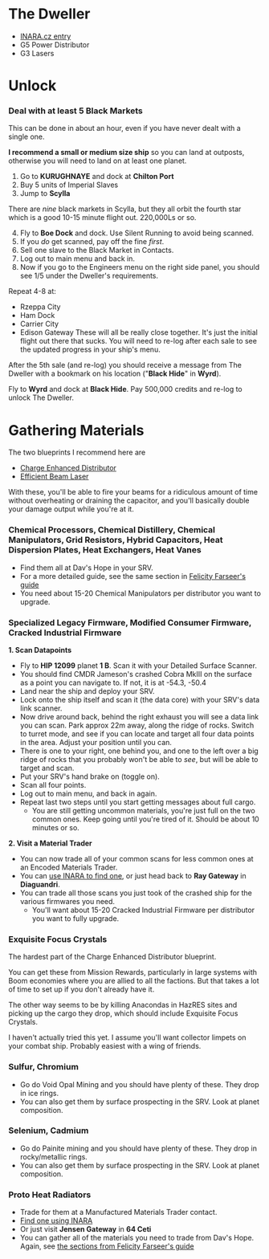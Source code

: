 # The Dweller

- [INARA.cz entry](https://inara.cz/galaxy-engineer/4/)
- G5 Power Distributor
- G3 Lasers

# Unlock

### Deal with at least 5 Black Markets

This can be done in about an hour, even if you have never dealt with a single one.

**I recommend a small or medium size ship** so you can land at outposts, otherwise you will need to land on at least one planet.

1. Go to **KURUGHNAYE** and dock at **Chilton Port**
2. Buy 5 units of Imperial Slaves
3. Jump to **Scylla**

There are *nine* black markets in Scylla, but they all orbit the fourth star which is a good 10-15 minute flight out. 220,000Ls or so.

4. Fly to **Boe Dock** and dock. Use Silent Running to avoid being scanned.
5. If you *do* get scanned, pay off the fine *first*.
6. Sell one slave to the Black Market in Contacts.
7. Log out to main menu and back in. 
8. Now if you go to the Engineers menu on the right side panel, you should see 1/5 under the Dweller's requirements.

Repeat 4-8 at:
- Rzeppa City
- Ham Dock
- Carrier City
- Edison Gateway
These will all be really close together. It's just the initial flight out there that sucks. You will need to re-log after each sale to see the updated progress in your ship's menu.

After the 5th sale (and re-log) you should receive a message from The Dweller with a bookmark on his location ("**Black Hide**" in **Wyrd**).

Fly to **Wyrd** and dock at **Black Hide**. Pay 500,000 credits and re-log to unlock The Dweller.

# Gathering Materials

The two blueprints I recommend here are
- [Charge Enhanced Distributor](https://inara.cz/galaxy-blueprint/67/)
- [Efficient Beam Laser](https://inara.cz/galaxy-blueprint/170/)

With these, you'll be able to fire your beams for a ridiculous amount of time without overheating or draining the capacitor, and you'll basically double your damage output while you're at it.

### Chemical Processors, Chemical Distillery, Chemical Manipulators, Grid Resistors, Hybrid Capacitors, Heat Dispersion Plates, Heat Exchangers, Heat Vanes

- Find them all at Dav's Hope in your SRV.
- For a more detailed guide, see the same section in [Felicity Farseer's guide](https://github.com/vsTerminus/Engineering-Notes/blob/master/Felicity-Farseer.md#chemical-processors-chemical-distillery-chemical-manipulators)
- You need about 15-20 Chemical Manipulators per distributor you want to upgrade.

### Specialized Legacy Firmware, Modified Consumer Firmware, Cracked Industrial Firmware

**1. Scan Datapoints**
  
  - Fly to **HIP 12099** planet **1 B**. Scan it with your Detailed Surface Scanner.
  - You should find CMDR Jameson's crashed Cobra MkIII on the surface as a point you can navigate to. If not, it is at -54.3, -50.4
  - Land near the ship and deploy your SRV.
  - Lock onto the ship itself and scan it (the data core) with your SRV's data link scanner.
  - Now drive around back, behind the right exhaust you will see a data link you can scan. Park approx 22m away, along the ridge of rocks. Switch to turret mode, and see if you can locate and target all four data points in the area. Adjust your position until you can.
  - There is one to your right, one behind you, and one to the left over a big ridge of rocks that you probably won't be able to *see*, but will be able to target and scan.
  - Put your SRV's hand brake on (toggle on).
  - Scan all four points.
  - Log out to main menu, and back in again.
  - Repeat last two steps until you start getting messages about full cargo.
    - You are still getting uncommon materials, you're just full on the two common ones. Keep going until you're tired of it. Should be about 10 minutes or so.
    
**2. Visit a Material Trader**

  - You can now trade all of your common scans for less common ones at an Encoded Materials Trader.
  - You can [use INARA to find one](https://inara.cz/galaxy-nearest/25/47296/), or just head back to **Ray Gateway** in **Diaguandri**.
  - You can trade all those scans you just took of the crashed ship for the various firmwares you need.
    - You'll want about 15-20 Cracked Industrial Firmware per distributor you want to fully upgrade.
    
### Exquisite Focus Crystals

The hardest part of the Charge Enhanced Distributor blueprint.

You can get these from Mission Rewards, particularly in large systems with Boom economies where you are allied to all the factions. But that takes a lot of time to set up if you don't already have it.

The other way seems to be by killing Anacondas in HazRES sites and picking up the cargo they drop, which should include Exquisite Focus Crystals.

I haven't actually tried this yet. I assume you'll want collector limpets on your combat ship. Probably easiest with a wing of friends.


### Sulfur, Chromium

- Go do Void Opal Mining and you should have plenty of these. They drop in ice rings.
- You can also get them by surface prospecting in the SRV. Look at planet composition.

### Selenium, Cadmium

- Go do Painite mining and you should have plenty of these. They drop in rocky/metallic rings. 
- You can also get them by surface prospecting in the SRV. Look at planet composition.

### Proto Heat Radiators

- Trade for them at a Manufactured Materials Trader contact.
- [Find one using INARA](https://inara.cz/galaxy-nearest/25/17110/)
- Or just visit **Jensen Gateway** in **64 Ceti**
- You can gather all of the materials you need to trade from Dav's Hope. Again, see [the sections from Felicity Farseer's guide](https://github.com/vsTerminus/Engineering-Notes/blob/master/Felicity-Farseer.md#chemical-processors-chemical-distillery-chemical-manipulators)

  
